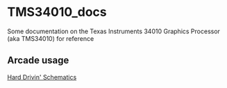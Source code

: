 # TMS34010_docs
Some documentation on the Texas Instruments 34010 Graphics Processor (aka TMS34010) for reference

## Arcade usage

[Hard Drivin' Schematics](https://web.archive.org/web/20220725133542/http://jmargolin.com/schem/schems.htm)
